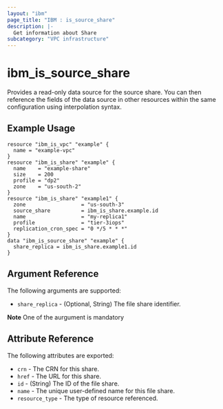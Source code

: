 ```yaml
---
layout: "ibm"
page_title: "IBM : is_source_share"
description: |-
  Get information about Share
subcategory: "VPC infrastructure"
---
```


# ibm_is_source_share

Provides a read-only data source for the source share. You can then reference the fields of the data source in other resources within the same configuration using interpolation syntax.

## Example Usage

```hcl
resource "ibm_is_vpc" "example" {
  name = "example-vpc"
}
resource "ibm_is_share" "example" {
  name    = "example-share"
  size    = 200
  profile = "dp2"
  zone    = "us-south-2"
}
resource "ibm_is_share" "example1" {
  zone                  = "us-south-3"
  source_share          = ibm_is_share.example.id
  name                  = "my-replica1"
  profile               = "tier-3iops"
  replication_cron_spec = "0 */5 * * *"
}
data "ibm_is_source_share" "example" {
  share_replica = ibm_is_share.example1.id
}
```

## Argument Reference

The following arguments are supported:

- `share_replica` - (Optional, String) The file share identifier.

**Note** One of the aurgument is mandatory

## Attribute Reference

The following attributes are exported:

- `crn` - The CRN for this share.
- `href` - The URL for this share.
- `id` - (String) The ID of the file share.
- `name` - The unique user-defined name for this file share.
- `resource_type` - The type of resource referenced.
